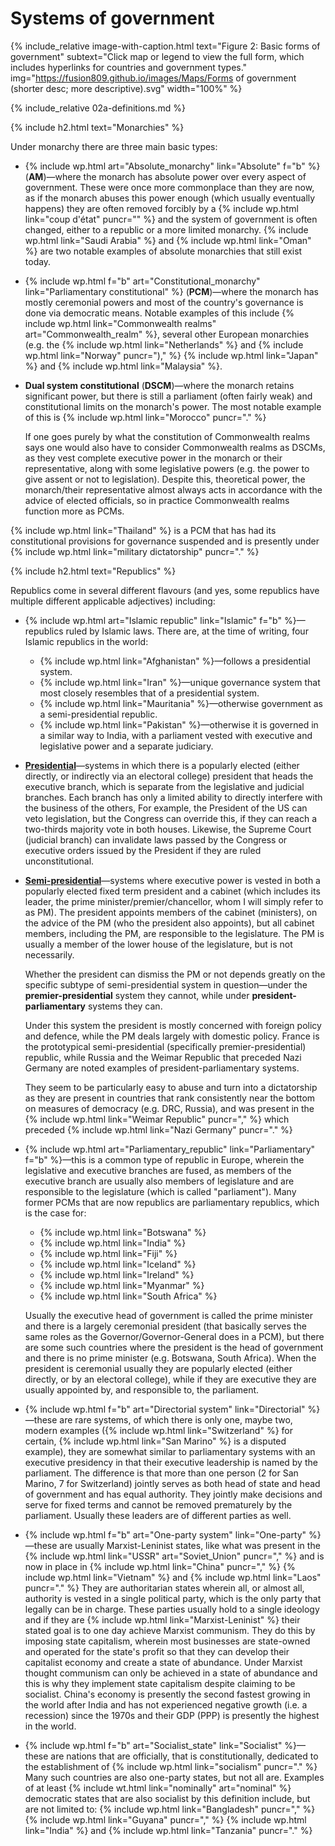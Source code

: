 Systems of government
=====================

<!-- Systems of gov figure -->
{% include_relative image-with-caption.html text="Figure 2: Basic forms of government" subtext="Click map or legend to view the full form, which includes hyperlinks for countries and government types." img="https://fusion809.github.io/images/Maps/Forms of government (shorter desc; more descriptive).svg" width="100%" %}

{% include_relative 02a-definitions.md %}

<!-- Monarchy -->
<!-- Heading, without the box around it-->
{% include h2.html text="Monarchies" %}

Under monarchy there are three main basic types:

* {% include wp.html art="Absolute_monarchy" link="Absolute" f="b" %} (**AM**)&mdash;where the monarch has absolute power over every aspect of government. These were once more commonplace than they are now, as if the monarch abuses this power enough (which usually eventually happens) they are often removed forcibly by a {% include wp.html link="coup d'état" puncr="" %} and the system of government is often changed, either to a republic or a more limited monarchy. {% include wp.html link="Saudi Arabia" %} and {% include wp.html link="Oman" %} are two notable examples of absolute monarchies that still exist today.

* {% include wp.html f="b" art="Constitutional_monarchy" link="Parliamentary constitutional" %} (**PCM**)&mdash;where the monarch has mostly ceremonial powers and most of the country's governance is done via democratic means. Notable examples of this include {% include wp.html link="Commonwealth realms" art="Commonwealth_realm" %}, several other European monarchies (e.g. the {% include wp.html link="Netherlands" %} and {% include wp.html link="Norway" puncr=")," %} {% include wp.html link="Japan" %} and {% include wp.html link="Malaysia" %}.

* **Dual system constitutional** (**DSCM**)&mdash;where the monarch retains significant power, but there is still a parliament (often fairly weak) and constitutional limits on the monarch's power. The most notable example of this is {% include wp.html link="Morocco" puncr="." %}

    If one goes purely by what the constitution of Commonwealth realms says one would also have to consider Commonwealth realms as DSCMs, as they vest complete executive power in the monarch or their representative, along with some legislative powers (e.g. the power to give assent or not to legislation). Despite this, theoretical power, the monarch/their representative almost always acts in accordance with the advice of elected officials, so in practice Commonwealth realms function more as PCMs.

{% include wp.html link="Thailand" %} is a PCM that has had its constitutional provisions for governance suspended and is presently under {% include wp.html link="military dictatorship" puncr="." %}

<!-- Republic -->
<!-- Heading, without the box around it-->
{% include h2.html text="Republics" %}

Republics come in several different flavours (and yes, some republics have multiple different applicable adjectives) including:

<!-- Islamic -->
* {% include wp.html art="Islamic republic" link="Islamic" f="b" %}&mdash;republics ruled by Islamic laws. There are, at the time of writing, four Islamic republics in the world:

    - {% include wp.html link="Afghanistan" %}&mdash;follows a presidential system.
    - {% include wp.html link="Iran" %}&mdash;unique governance system that most closely resembles that of a presidential system.
    - {% include wp.html link="Mauritania" %}&mdash;otherwise government as a semi-presidential republic.
    - {% include wp.html link="Pakistan" %}&mdash;otherwise it is governed in a similar way to India, with a parliament vested with executive and legislative power and a separate judiciary.

<!-- Presidential -->
* [**Presidential**](/politics/presidential-system/)&mdash;systems in which there is a popularly elected (either directly, or indirectly via an electoral college) president that heads the executive branch, which is separate from the legislative and judicial branches. Each branch has only a limited ability to directly interfere with the business of the others, For example, the President of the US can veto legislation, but the Congress can override this, if they can reach a two-thirds majority vote in both houses. Likewise, the Supreme Court (judicial branch) can invalidate laws passed by the Congress or executive orders issued by the President if they are ruled unconstitutional.

<!-- Semi-presidential -->
* [**Semi-presidential**](/politics/semi-presidential-system/)&mdash;systems where executive power is vested in both a popularly elected fixed term president and a cabinet (which includes its leader, the prime minister/premier/chancellor, whom I will simply refer to as PM). The president appoints members of the cabinet (ministers), on the advice of the PM (who the president also appoints), but all cabinet members, including the PM, are responsible to the legislature. The PM is usually a member of the lower house of the legislature, but is not necessarily. 

    Whether the president can dismiss the PM or not depends greatly on the specific subtype of semi-presidential system in question&mdash;under the **premier-presidential** system they cannot, while under **president-parliamentary** systems they can. 
    
    Under this system the president is mostly concerned with foreign policy and defence, while the PM deals largely with domestic policy. France is the prototypical semi-presidential (specifically premier-presidential) republic, while Russia and the Weimar Republic that preceded Nazi Germany are noted examples of president-parliamentary systems. 

    They seem to be particularly easy to abuse and turn into a dictatorship as they are present in countries that rank consistently near the bottom on measures of democracy (e.g. DRC, Russia), and was present in the {% include wp.html link="Weimar Republic" puncr="," %} which preceded {% include wp.html link="Nazi Germany" puncr="." %}

<!-- Parliamentary -->
* {% include wp.html art="Parliamentary_republic" link="Parliamentary" f="b" %}&mdash;this is a common type of republic in Europe, wherein the legislative and executive branches are fused, as members of the executive branch are usually also members of legislature and are responsible to the legislature (which is called "parliament"). Many former PCMs that are now republics are parliamentary republics, which is the case for:

    - {% include wp.html link="Botswana" %}
    - {% include wp.html link="India" %}
    - {% include wp.html link="Fiji" %}
    - {% include wp.html link="Iceland" %}
    - {% include wp.html link="Ireland" %}
    - {% include wp.html link="Myanmar" %}
    - {% include wp.html link="South Africa" %}

    Usually the executive head of government is called the prime minister and there is a largely ceremonial president (that basically serves the same roles as the Governor/Governor-General does in a PCM), but there are some such countries where the president is the head of government and there is no prime minister (e.g. Botswana, South Africa). When the president is ceremonial usually they are popularly elected (either directly, or by an electoral college), while if they are executive they are usually appointed by, and responsible to, the parliament.

<!-- Directorial -->
* {% include wp.html f="b" art="Directorial system" link="Directorial" %}&mdash;these are rare systems, of which there is only one, maybe two, modern examples ({% include wp.html link="Switzerland" %} for certain, {% include wp.html link="San Marino" %} is a disputed example), they are somewhat similar to parliamentary systems with an executive presidency in that their executive leadership is named by the parliament. The difference is that more than one person (2 for San Marino, 7 for Switzerland) jointly serves as both head of state and head of government and has equal authority. They jointly make decisions and serve for fixed terms and cannot be removed prematurely by the parliament. Usually these leaders are of different parties as well. 

<!-- One-party -->
* {% include wp.html f="b" art="One-party system" link="One-party" %}&mdash;these are usually Marxist-Leninist states, like what was present in the {% include wp.html link="USSR" art="Soviet_Union" puncr="," %} and is now in place in {% include wp.html link="China" puncr="," %} {% include wp.html link="Vietnam" %} and {% include wp.html link="Laos" puncr="." %} They are authoritarian states wherein all, or almost all, authority is vested in a single political party, which is the only party that legally can be in charge. These parties usually hold to a single ideology and if they are {% include wp.html link="Marxist-Leninist" %} their stated goal is to one day achieve Marxist communism. They do this by imposing state capitalism, wherein most businesses are state-owned and operated for the state's profit so that they can develop their capitalist economy and create a state of abundance. Under Marxist thought communism can only be achieved in a state of abundance and this is why they implement state capitalism despite claiming to be socialist. China's economy is presently the second fastest growing in the world after India and has not experienced negative growth (i.e. a recession) since the 1970s and their GDP (PPP) is presently the highest in the world.

<!-- Socialist -->
* {% include wp.html f="b" art="Socialist_state" link="Socialist" %}&mdash;these are nations that are officially, that is constitutionally, dedicated to the establishment of {% include wp.html link="socialism" puncr="." %} Many such countries are also one-party states, but not all are. Examples of at least {% include wt.html link="nominally" art="nominal" %} democratic states that are also socialist by this definition include, but are not limited to: {% include wp.html link="Bangladesh" puncr="," %} {% include wp.html link="Guyana" puncr="," %} {% include wp.html link="India" %} and {% include wp.html link="Tanzania" puncr="." %}